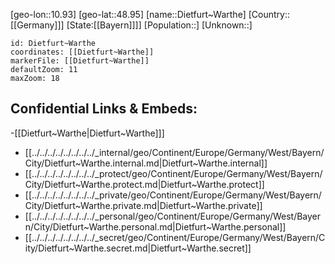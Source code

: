 ﻿---
location: [48.95,10.93]
mapzoom: [7,12] 
mapmarker: city 
type: City
tags:
- geo/City


SpocWebEntityId: 29790
isDeleted: false
confidential: public

---
[geo-lon::10.93]
[geo-lat::48.95]
[name::Dietfurt~Warthe]
[Country::[[Germany]]]
[State:[[Bayern]]]]
[Population::]
[Unknown::]


```leaflet
id: Dietfurt~Warthe
coordinates: [[Dietfurt~Warthe]]
markerFile: [[Dietfurt~Warthe]]
defaultZoom: 11 
maxZoom: 18
```


## Confidential Links & Embeds: 
-[[Dietfurt~Warthe|Dietfurt~Warthe]]] 
- [[../../../../../../../../_internal/geo/Continent/Europe/Germany/West/Bayern/City/Dietfurt~Warthe.internal.md|Dietfurt~Warthe.internal]] 
- [[../../../../../../../../_protect/geo/Continent/Europe/Germany/West/Bayern/City/Dietfurt~Warthe.protect.md|Dietfurt~Warthe.protect]] 
- [[../../../../../../../../_private/geo/Continent/Europe/Germany/West/Bayern/City/Dietfurt~Warthe.private.md|Dietfurt~Warthe.private]] 
- [[../../../../../../../../_personal/geo/Continent/Europe/Germany/West/Bayern/City/Dietfurt~Warthe.personal.md|Dietfurt~Warthe.personal]] 
- [[../../../../../../../../_secret/geo/Continent/Europe/Germany/West/Bayern/City/Dietfurt~Warthe.secret.md|Dietfurt~Warthe.secret]] 
